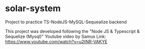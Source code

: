 # solar-system
Project to practice TS-NodeJS-MySQL-Sequealize backend

This project was developed following the "Node JS & Typescript & Sequelize (Mysql)" Youtube video  by Samus
Link: https://www.youtube.com/watch?v=u2tNR-VAKYE